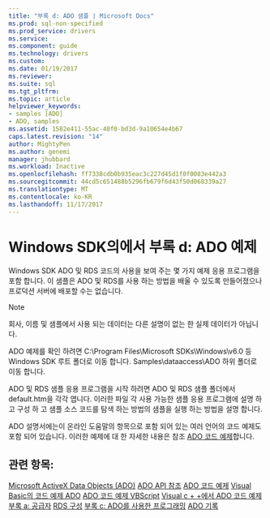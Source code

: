 ```yaml
---
title: "부록 d: ADO 샘플 | Microsoft Docs"
ms.prod: sql-non-specified
ms.prod_service: drivers
ms.service: 
ms.component: guide
ms.technology: drivers
ms.custom: 
ms.date: 01/19/2017
ms.reviewer: 
ms.suite: sql
ms.tgt_pltfrm: 
ms.topic: article
helpviewer_keywords:
- samples [ADO]
- ADO, samples
ms.assetid: 1582e411-55ac-40f0-bd3d-9a10654e4b67
caps.latest.revision: "14"
author: MightyPen
ms.author: genemi
manager: jhubbard
ms.workload: Inactive
ms.openlocfilehash: ff7338cdb0b935eac3c227d45d1f0f0083e442a3
ms.sourcegitcommit: 44cd5c651488b5296fb679f6d43f50d068339a27
ms.translationtype: MT
ms.contentlocale: ko-KR
ms.lasthandoff: 11/17/2017
---
```

# <a name="appendix-d-ado-samples-in-the-windows-sdk"></a>Windows SDK의에서 부록 d: ADO 예제
Windows SDK ADO 및 RDS 코드의 사용을 보여 주는 몇 가지 예제 응용 프로그램을 포함 합니다. 이 샘플은 ADO 및 RDS를 사용 하는 방법을 배울 수 있도록 만들어졌으나 프로덕션 서버에 배포할 수는 없습니다.

> [!NOTE]
>  회사, 이름 및 샘플에서 사용 되는 데이터는 다른 설명이 없는 한 실제 데이터가 아닙니다.

 ADO 예제를 확인 하려면 C:\Program Files\Microsoft SDKs\Windows\v6.0 등 Windows SDK 루트 폴더로 이동 합니다. Samples\dataaccess\ADO 하위 폴더로 이동 합니다.

 ADO 및 RDS 샘플 응용 프로그램을 시작 하려면 ADO 및 RDS 샘플 폴더에서 default.htm을 각각 엽니다. 이러한 파일 각 사용 가능한 샘플 응용 프로그램에 설명 하 고 구성 하 고 샘플 소스 코드를 탐색 하는 방법의 샘플을 실행 하는 방법을 설명 합니다.

 ADO 설명서에는이 온라인 도움말의 항목으로 포함 되어 있는 여러 언어의 코드 예제도 포함 되어 있습니다. 이러한 예제에 대 한 자세한 내용은 참조 [ADO 코드 예제](../../../ado/reference/ado-api/ado-code-examples.md)합니다.

## <a name="see-also"></a>관련 항목:
 [Microsoft ActiveX Data Objects (ADO)](../../../ado/microsoft-activex-data-objects-ado.md) [ADO API 참조](../../../ado/reference/ado-api/ado-api-reference.md) [ADO 코드 예제](../../../ado/reference/ado-api/ado-code-examples.md) [Visual Basic의 코드 예제 ADO](../../../ado/reference/ado-api/ado-code-examples-in-visual-basic.md) [ADO 코드 예제 VBScript](../../../ado/reference/ado-api/ado-code-examples-vbscript.md) [Visual c + +에서 ADO 코드 예제](../../../ado/reference/ado-api/ado-code-examples-in-visual-c.md) [부록 a: 공급자](../../../ado/guide/appendixes/appendix-a-providers.md) [RDS 구성](../../../ado/guide/remote-data-service/configuring-rds.md) [부록 c: ADO를 사용한 프로그래밍](../../../ado/guide/appendixes/appendix-c-programming-with-ado.md) [ADO 기록](../../../ado/guide/ado-history.md)
